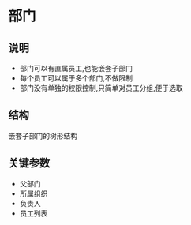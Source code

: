 # 部门

## 说明

- 部门可以有直属员工,也能嵌套子部门
- 每个员工可以属于多个部门,不做限制
- 部门没有单独的权限控制,只简单对员工分组,便于选取

## 结构

嵌套子部门的树形结构

## 关键参数

- 父部门
- 所属组织
- 负责人
- 员工列表
